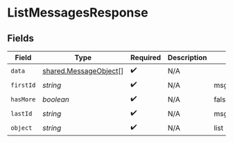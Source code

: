 # ListMessagesResponse


## Fields

| Field                                                          | Type                                                           | Required                                                       | Description                                                    | Example                                                        |
| -------------------------------------------------------------- | -------------------------------------------------------------- | -------------------------------------------------------------- | -------------------------------------------------------------- | -------------------------------------------------------------- |
| `data`                                                         | [shared.MessageObject](../../models/shared/messageobject.md)[] | :heavy_check_mark:                                             | N/A                                                            |                                                                |
| `firstId`                                                      | *string*                                                       | :heavy_check_mark:                                             | N/A                                                            | msg_hLBK7PXBv5Lr2NQT7KLY0ag1                                   |
| `hasMore`                                                      | *boolean*                                                      | :heavy_check_mark:                                             | N/A                                                            | false                                                          |
| `lastId`                                                       | *string*                                                       | :heavy_check_mark:                                             | N/A                                                            | msg_QLoItBbqwyAJEzlTy4y9kOMM                                   |
| `object`                                                       | *string*                                                       | :heavy_check_mark:                                             | N/A                                                            | list                                                           |